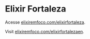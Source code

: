 # Elixir Fortaleza

Acesse [elixiremfoco.com/elixirfortaleza](https://elixiremfoco.com/elixirfortaleza).



Visit [elixiremfoco.com/elixirfortalezaen](https://elixiremfoco.com/elixirfortalezaen).

